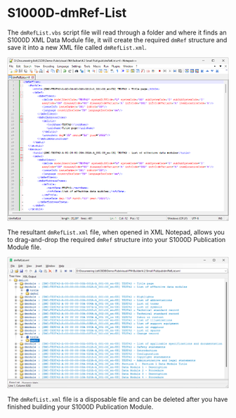 # S1000D-dmRef-List

The `dmRefList.vbs` script file will read through a folder and where it finds an S1000D XML Data Module file, it will create the required `dmRef` structure and save it into a new XML file called `dmRefList.xml`.

![Screenshot](assets/img/NotepadPlusPlus-dmRefList-v1.png) 

The resultant `dmRefList.xml` file, when opened in XML Notepad, allows you to drag-and-drop the required `dmRef` structure into your S1000D Publication Module file.

![Screenshot](assets/img/XML-Notepad-dmRefList-v1.png) 

The `dmRefList.xml` file is a disposable file and can be deleted after you have finished building your S1000D Publication Module.
